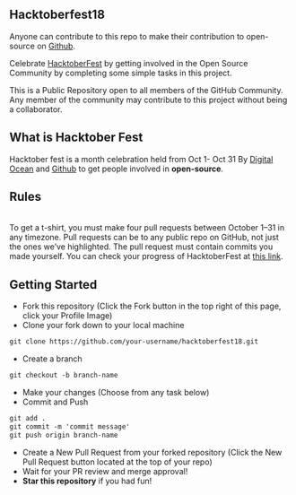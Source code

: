 ## Hacktoberfest18
 Anyone can contribute to this repo to make their contribution to open-source on <a target="_blank" href="https://github.com/">Github</a>.<br>
 
 Celebrate <a href="https://hacktoberfest.digitalocean.com/" target="_blank">HacktoberFest</a> by getting involved in the Open Source Community by completing some simple tasks in this project.<br>
 
 This is a Public Repository open to all members of the GitHub Community. Any member of the community may contribute to this project without being a collaborator.
 
## What is Hacktober Fest

 Hacktober fest is a month celebration held from Oct 1- Oct 31 By <a target="_blank" href="https://hacktoberfest.digitalocean.com/">Digital Ocean</a> and <a href="https://github.com/">Github</a> to get people involved in <strong>open-source</strong>.
<h2>Rules</h2><br>
 To get a t-shirt, you must make four pull requests between October 1–31 in any timezone. Pull requests can be to any public repo on GitHub, not just the ones we’ve highlighted. The pull request must contain commits you made yourself.
You can check your progress of HacktoberFest at <a target="_blank" href="https://hacktoberfest.digitalocean.com/stats/">this link</a>.

## Getting Started

* Fork this repository (Click the Fork button in the top right of this page, click your Profile Image)
* Clone your fork down to your local machine
```markdown
git clone https://github.com/your-username/hacktoberfest18.git
```
* Create a branch
```markdown
git checkout -b branch-name
```
* Make your changes (Choose from any task below)
* Commit and Push
```markdown
git add .
git commit -m 'commit message'
git push origin branch-name
```
* Create a New Pull Request from your forked repository (Click the New Pull Request button located at the top of your repo)
* Wait for your PR review and merge approval!
* __Star this repository__ if you had fun!


